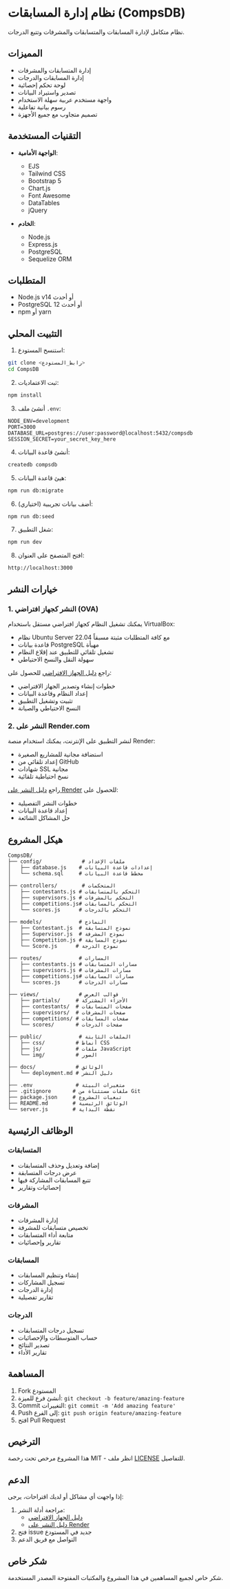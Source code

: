 # نظام إدارة المسابقات (CompsDB)

نظام متكامل لإدارة المسابقات والمتسابقات والمشرفات وتتبع الدرجات.

## المميزات

- إدارة المتسابقات والمشرفات
- إدارة المسابقات والدرجات
- لوحة تحكم إحصائية
- تصدير واستيراد البيانات
- واجهة مستخدم عربية سهلة الاستخدام
- رسوم بيانية تفاعلية
- تصميم متجاوب مع جميع الأجهزة

## التقنيات المستخدمة

- **الواجهة الأمامية**: 
  - EJS
  - Tailwind CSS
  - Bootstrap 5
  - Chart.js
  - Font Awesome
  - DataTables
  - jQuery

- **الخادم**:
  - Node.js
  - Express.js
  - PostgreSQL
  - Sequelize ORM

## المتطلبات

- Node.js v14 أو أحدث
- PostgreSQL 12 أو أحدث
- npm أو yarn

## التثبيت المحلي

1. استنسخ المستودع:
```bash
git clone <رابط_المستودع>
cd CompsDB
```

2. ثبت الاعتماديات:
```bash
npm install
```

3. أنشئ ملف `.env`:
```env
NODE_ENV=development
PORT=3000
DATABASE_URL=postgres://user:password@localhost:5432/compsdb
SESSION_SECRET=your_secret_key_here
```

4. أنشئ قاعدة البيانات:
```bash
createdb compsdb
```

5. هيئ قاعدة البيانات:
```bash
npm run db:migrate
```

6. (اختياري) أضف بيانات تجريبية:
```bash
npm run db:seed
```

7. شغل التطبيق:
```bash
npm run dev
```

8. افتح المتصفح على العنوان:
```
http://localhost:3000
```

## خيارات النشر

### 1. النشر كجهاز افتراضي (OVA)
يمكنك تشغيل النظام كجهاز افتراضي مستقل باستخدام VirtualBox:
- نظام Ubuntu Server 22.04 مع كافة المتطلبات مثبتة مسبقاً
- قاعدة بيانات PostgreSQL مهيأة
- تشغيل تلقائي للتطبيق عند إقلاع النظام
- سهولة النقل والنسخ الاحتياطي

راجع [دليل الجهاز الافتراضي](./docs/virtual-machine.md) للحصول على:
- خطوات إنشاء وتصدير الجهاز الافتراضي
- إعداد النظام وقاعدة البيانات
- تثبيت وتشغيل التطبيق
- النسخ الاحتياطي والصيانة

### 2. النشر على Render.com
لنشر التطبيق على الإنترنت، يمكنك استخدام منصة Render:
- استضافة مجانية للمشاريع الصغيرة
- إعداد تلقائي من GitHub
- شهادات SSL مجانية
- نسخ احتياطية تلقائية

راجع [دليل النشر على Render](./docs/render-deploy.md) للحصول على:
- خطوات النشر التفصيلية
- إعداد قاعدة البيانات
- حل المشاكل الشائعة

## هيكل المشروع

```
CompsDB/
├── config/             # ملفات الإعداد
│   ├── database.js    # إعدادات قاعدة البيانات
│   └── schema.sql     # مخطط قاعدة البيانات
│
├── controllers/        # المتحكمات
│   ├── contestants.js # التحكم بالمتسابقات
│   ├── supervisors.js # التحكم بالمشرفات
│   ├── competitions.js# التحكم بالمسابقات
│   └── scores.js      # التحكم بالدرجات
│
├── models/            # النماذج
│   ├── Contestant.js  # نموذج المتسابقة
│   ├── Supervisor.js  # نموذج المشرفة
│   ├── Competition.js # نموذج المسابقة
│   └── Score.js      # نموذج الدرجة
│
├── routes/            # المسارات
│   ├── contestants.js # مسارات المتسابقات
│   ├── supervisors.js # مسارات المشرفات
│   ├── competitions.js# مسارات المسابقات
│   └── scores.js      # مسارات الدرجات
│
├── views/             # قوالب العرض
│   ├── partials/     # الأجزاء المشتركة
│   ├── contestants/  # صفحات المتسابقات
│   ├── supervisors/  # صفحات المشرفات
│   ├── competitions/ # صفحات المسابقات
│   └── scores/       # صفحات الدرجات
│
├── public/            # الملفات الثابتة
│   ├── css/          # أنماط CSS
│   ├── js/           # ملفات JavaScript
│   └── img/          # الصور
│
├── docs/             # الوثائق
│   └── deployment.md # دليل النشر
│
├── .env              # متغيرات البيئة
├── .gitignore       # ملفات مستثناة من Git
├── package.json     # تبعيات المشروع
├── README.md        # الوثائق الرئيسية
└── server.js        # نقطة البداية
```

## الوظائف الرئيسية

### المتسابقات
- إضافة وتعديل وحذف المتسابقات
- عرض درجات المتسابقة
- تتبع المسابقات المشاركة فيها
- إحصائيات وتقارير

### المشرفات
- إدارة المشرفات
- تخصيص متسابقات للمشرفة
- متابعة أداء المتسابقات
- تقارير وإحصائيات

### المسابقات
- إنشاء وتنظيم المسابقات
- تسجيل المشاركات
- إدارة الدرجات
- تقارير تفصيلية

### الدرجات
- تسجيل درجات المتسابقات
- حساب المتوسطات والإحصائيات
- تصدير النتائج
- تقارير الأداء

## المساهمة

1. Fork المستودع
2. أنشئ فرع للميزة: `git checkout -b feature/amazing-feature`
3. Commit التغييرات: `git commit -m 'Add amazing feature'`
4. Push إلى الفرع: `git push origin feature/amazing-feature`
5. افتح Pull Request

## الترخيص

هذا المشروع مرخص تحت رخصة MIT - انظر ملف [LICENSE](LICENSE) للتفاصيل.

## الدعم

إذا واجهت أي مشاكل أو لديك اقتراحات، يرجى:
1. مراجعة أدلة النشر:
   - [دليل الجهاز الافتراضي](./docs/virtual-machine.md#حل-المشاكل-الشائعة)
   - [دليل النشر على Render](./docs/render-deploy.md#حل-المشاكل-الشائعة)
2. فتح issue جديد في المستودع
3. التواصل مع فريق الدعم

## شكر خاص

شكر خاص لجميع المساهمين في هذا المشروع والمكتبات المفتوحة المصدر المستخدمة.
